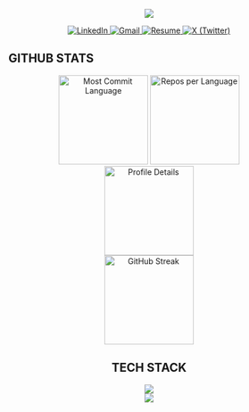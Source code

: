 <p align="center">
<img src="https://readme-typing-svg.herokuapp.com?font=Fira+Code&size=45&pause=600&color=FFB4A2&width=900&height=150&center=true&lines=🎯+Hi%2C+I'm+Durva+Kadam." />
</p>

<p align="center">
  <a href="https://www.linkedin.com/in/durva-kadam-02a22a25a/" target="_blank">
    <img src="https://img.shields.io/badge/LinkedIn-0077B5?style=for-the-badge&logo=linkedin&logoColor=white" alt="LinkedIn"/>
  </a>
  <a href="mailto:durvakadam204@gmail.com" target="_blank">
    <img src="https://img.shields.io/badge/Gmail-D14836?style=for-the-badge&logo=gmail&logoColor=white" alt="Gmail"/>
  </a>
  <a href="https://drive.google.com/file/d/1InqUW_z0zQVcFy15ORfVTn93hSoqKgWx/view" target="_blank">
    <img src="https://img.shields.io/badge/Resume-8A2BE2?style=for-the-badge&logo=readme&logoColor=white" alt="Resume"/>
  </a>
  <a href="https://x.com/durvaakadam" target="_blank">
    <img src="https://img.shields.io/badge/X-000000?style=for-the-badge&logo=x&logoColor=white" alt="X (Twitter)"/>
  </a>
</p>



<h2 align="left"> GITHUB STATS</h2>

<div align="center">
  <img src="http://github-profile-summary-cards.vercel.app/api/cards/most-commit-language?username=durvaakadam&theme=dark" alt="Most Commit Language" height="160" />
  <img src="http://github-profile-summary-cards.vercel.app/api/cards/repos-per-language?username=durvaakadam&theme=dark" alt="Repos per Language" height="160" />
  <br/>
  <img src="http://github-profile-summary-cards.vercel.app/api/cards/profile-details?username=durvaakadam&theme=dark" alt="Profile Details" height="160" />
  <br/>
  <img src="https://streak-stats.demolab.com?user=durvaakadam&locale=en&mode=daily&theme=dark&hide_border=true&border_radius=0&order=3" alt="GitHub Streak" height="160" />
</div>


<h2 align="center"> TECH STACK</h2>
<p align="center">
    <img src="https://skillicons.dev/icons?i=react,nodejs,python,js,ts,nextjs,mongodb,mysql,java,tailwind,git,github,firebase" /><br>
    <img src="https://skillicons.dev/icons?i=vscode,postman,express,flask,prisma,postgres,redis,kafka" />
</p>
